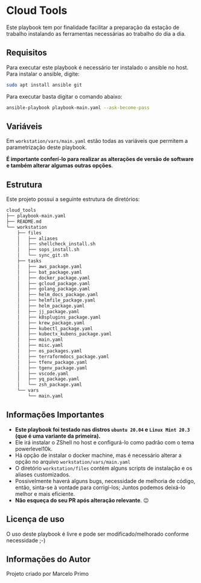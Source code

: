 Cloud Tools
=========

Este playbook tem por finalidade facilitar a preparação da estação de trabalho instalando as ferramentas necessárias ao trabalho do dia a dia.


Requisitos
------------

Para executar este playbook é necessário ter instalado o ansible no host. Para instalar o ansible, digite:

```sh
sudo apt install ansible git
```

Para executar basta digitar o comando abaixo:

```sh
ansible-playbook playbook-main.yaml --ask-become-pass
```

Variáveis
--------------

Em ```workstation/vars/main.yaml``` estão todas as variáveis que permitem a parametrização deste playbook. 

**É importante conferí-lo para realizar as alterações de versão de software e também alterar algumas outras opções**.


Estrutura
------------

Este projeto possui a seguinte estrutura de diretórios:

```sh
cloud_tools
├── playbook-main.yaml
├── README.md
└── workstation
    ├── files
    │   ├── aliases
    │   ├── shellcheck_install.sh
    │   ├── sops_install.sh
    │   └── sync_git.sh
    ├── tasks
    │   ├── aws_package.yaml
    │   ├── bat_package.yaml
    │   ├── docker_package.yaml
    │   ├── gcloud_package.yaml
    │   ├── golang_package.yaml
    │   ├── helm_docs_package.yaml
    │   ├── helmfile_package.yaml
    │   ├── helm_package.yaml
    │   ├── jj_package.yaml
    │   ├── k8splugins_package.yaml
    │   ├── krew_package.yaml
    │   ├── kubectl_package.yaml
    │   ├── kubectx_kubens_package.yaml
    │   ├── main.yaml
    │   ├── misc.yaml
    │   ├── os_packages.yaml
    │   ├── terraformdocs_package.yaml
    │   ├── tfenv_package.yaml
    │   ├── tgenv_package.yaml
    │   ├── vscode.yaml
    │   ├── yq_package.yaml
    │   └── zsh_package.yaml
    └── vars
        └── main.yaml

```

Informações Importantes
-------

- **Este playbook foi testado nas distros ```ubuntu 20.04``` e ```Linux Mint 20.3``` (que é uma variante da primeira).**
- Ele irá instalar o ZShell no host e configurá-lo como padrão com o tema powerlevel10k.
- Há opção de instalar o docker machine, mas é necessário alterar a opção no arquivo ```workstation/vars/main.yaml```
- O diretório ```workstation/files``` contém alguns scripts de instalação e os aliases customizados.
- Possivelmente haverá alguns bugs, necessidade de melhoria de código, então, sinta-se à vontade para corrigí-los; Juntos podemos deixá-lo melhor e mais eficiente.
- **Não esqueça do seu PR após alteração relevante**. :wink:

Licença de uso
------------------

O uso deste playbook é livre e pode ser modificado/melhorado conforme necessidade ;-)

Informações do Autor
------------------

Projeto criado por Marcelo Primo
